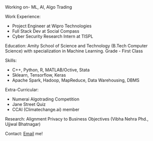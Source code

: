 


Working on- ML, AI, Algo Trading

Work Experience:
- Project Engineer at Wipro Technologies
- Full Stack Dev at Social Compass
- Cyber Security Research Intern at TISPL

Education:
Amity School of Science and Technology (B.Tech Computer Science) with specialization in Machine Learning. Grade - First Class

Skills:
- C++, Python, R, MATLAB/Octive, Stata
- Sklearn, Tensorflow, Keras
- Apache Spark, Hadoop, MapReduce, Data Warehousing, DBMS

Extra-Curricular:
- Numerai Algotrading Competition
- Jane Street Quiz
- CCAI (Climatechange.ai) member

Research:
Alignment Privacy to Business Objectives (Vibha Nehra Phd., Ujjwal Bhatnagar)

Contact:
[Email](mailto:ujjwalbhatnagar18@gmail.com) me!




